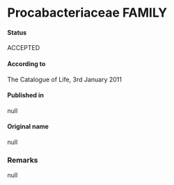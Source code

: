 # Procabacteriaceae FAMILY

#### Status
ACCEPTED

#### According to
The Catalogue of Life, 3rd January 2011

#### Published in
null

#### Original name
null

### Remarks
null